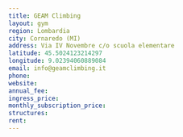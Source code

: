 ```yaml
---
title: GEAM Climbing
layout: gym
region: Lombardia
city: Cornaredo (MI)
address: Via IV Novembre c/o scuola elementare
latitude: 45.5024123214297
longitude: 9.02394060889084
email: info@geamclimbing.it
phone: 
website: 
annual_fee: 
ingress_price: 
monthly_subscription_price: 
structures: 
rent: 
---
```


